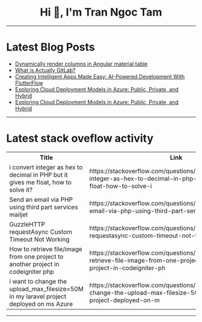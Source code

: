 <h1 align="center">Hi 👋, I'm Tran Ngoc Tam</h1>

---

# Latest Blog Posts 
<!-- BLOG-POST-LIST:START -->
- [Dynamically render columns in Angular material table](https://dev.to/ngmaterialdev/dynamically-render-columns-in-angular-material-table-3b6p)
- [What is Actually GitLab?](https://dev.to/shariqahmed525/what-is-actually-gitlab-1260)
- [Creating Intelligent Apps Made Easy: AI-Powered Development With FlutterFlow](https://dev.to/solutelabs/creating-intelligent-apps-made-easy-ai-powered-development-with-flutterflow-4igb)
- [Exploring Cloud Deployment Models in Azure: Public, Private, and Hybrid](https://dev.to/azizularif/exploring-cloud-deployment-models-in-azure-public-private-and-hybrid-41ac)
- [Exploring Cloud Deployment Models in Azure: Public, Private, and Hybrid](https://dev.to/azizularif/exploring-cloud-deployment-models-in-azure-public-private-and-hybrid-2b5p)
<!-- BLOG-POST-LIST:END -->

---

# Latest stack oveflow activity
<table>
  <tr><th>Title</th><th>Link</th></tr>
  <!-- STACKOVERFLOW:START --><tr><td>i convert integer as hex to decimal in PHP but it gives me float, how to solve it?</td><td>https://stackoverflow.com/questions/78700315/i-convert-integer-as-hex-to-decimal-in-php-but-it-gives-me-float-how-to-solve-i</td></tr><tr><td>Send an email via PHP using third part services mailjet</td><td>https://stackoverflow.com/questions/78700267/send-an-email-via-php-using-third-part-services-mailjet</td></tr><tr><td>GuzzleHTTP requestAsync Custom Timeout Not Working</td><td>https://stackoverflow.com/questions/78700238/guzzlehttp-requestasync-custom-timeout-not-working</td></tr><tr><td>How to retrieve file/image from one project to another project in codeigniter php</td><td>https://stackoverflow.com/questions/78700154/how-to-retrieve-file-image-from-one-project-to-another-project-in-codeigniter-ph</td></tr><tr><td>i want to change the upload_max_filesize=50M in my laravel project deployed on ms Azure</td><td>https://stackoverflow.com/questions/78700125/i-want-to-change-the-upload-max-filesize-50m-in-my-laravel-project-deployed-on-m</td></tr><!-- STACKOVERFLOW:END -->
</table>

---



